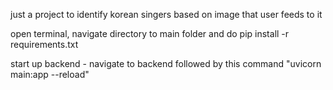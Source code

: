 just a project to identify korean singers based on image that user feeds to it

open terminal, navigate directory to main folder and do pip install -r requirements.txt

start up backend - navigate to backend followed by this command "uvicorn main:app --reload"